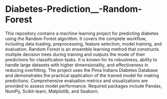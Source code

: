 # Diabetes-Prediction__-Random-Forest
This repository contains a machine learning project for predicting diabetes using the Random Forest algorithm. It covers the complete workflow, including data loading, preprocessing, feature selection, model training, and evaluation. Random Forest is an ensemble learning method that constructs multiple decision trees during training and outputs the mode of their predictions for classification tasks. It is known for its robustness, ability to handle large datasets with higher dimensionality, and effectiveness in reducing overfitting. The project uses the Pima Indians Diabetes Database and demonstrates the practical application of the trained model for making predictions. Comprehensive evaluation metrics and visualizations are provided to assess model performance. Required packages include Pandas, NumPy, Scikit-learn, Matplotlib, and Seaborn.
